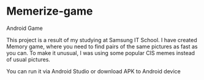 # Memerize-game
Android Game 

This project is a result of my studying at Samsung IT School. 
I have created Memory game, where you need to find pairs of the same pictures as fast as you can. 
To make it unusual, I was using some popular CIS memes instead of usual pictures.


You can run it via Android Studio or download APK to Android device
